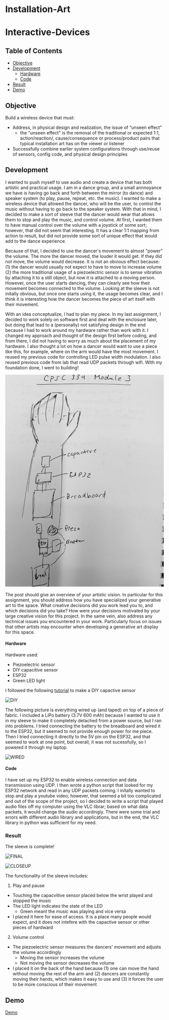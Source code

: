 # Installation-Art

# Interactive-Devices

## Table of Contents  
* [Objective](#objective)  
* [Development](#development)
  * [Hardware](#hardware)
  * [Code](#code)
* [Result](#result)
* [Demo](#demo)


<a name="objective"/>

## Objective 

Build a wireless device that must: 

* Address, in physical design and realization, the issue of “unseen effect”
  * the "unseen effect" is the removal of the traditional or expected 1:1, action/reaction/, cause/consequence or process/product pairs that typical installation art has on the viewer or listener
* Successfully combine earlier system configurations through use/reuse of sensors, config code, and physical design principles

<a name="development"/>

## Development

I wanted to push myself to use audio and create a device that has both artistic and practical usage. I am in a dance group, and a small annnoyance we have is having go back and forth between the mirror (to dance) and speaker system (to play, pause, repeat, etc. the music). I wanted to make a wireless device that allowed the dancer, who will be the user, to control the music without having to go back to the speaker system. With that in mind, I decided to make a sort of sleeve that the dancer would wear that allows them to stop and play the music, and control volume. At first, I wanted them to have manual control over the volume with a joystick of some sort; however, that did not seem that interesting. It has a clear 1:1 mapping from action to result, but did not provide some sort of unique effect that would add to the dance experience. 

Because of that, I decided to use the dancer's movement to almost "power" the volume. The more the dancer moved, the louder it would get. If they did not move, the volume would decrease. It is not an obvious effect because: (1) the dancer would usually not expect to have to move to increase volume (2) the more traditional usage of a piezoelectric sensor is to sense vibration by attaching it to a still object, but now it is attached to a moving person. However, once the user starts dancing, they can clearly see how their movement becomes connected to the volume. Looking at the sleeve is not initally obvious, but once one starts using it, the usage becomes clear, and I think it is interesting how the dancer becomes the piece of art itself with their movement.

With an idea conceptualize, I had to plan my piece. In my last assignment, I decided to work solely on software first and deal with the enclosure later, but doing that lead to a (personally) not satisfying design in the end because I had to work around my hardware rather than work with it. I changed my approach and thought of the design first before coding, and from there, I did not having to worry as much about the placement of my hardware. I also thought a lot on how a dancer would want to use a piece like this, for example, where on the arm would have the most movement. I reused my previous code for controlling LED pulse width modulation. I also reused previous code from lab that read UDP packets through wifi. With my foundation done, I went to building! 

![INITIAL](/imgs/IMG_0431.HEIC)

<a name="hardware"/>

The post should give an overview of your artistic vision. In particular for this assignment, you should address how you have specialized your generative art to the space. What creative decisions did you work lead you to, and which decisions did you take? How were your decisions motivated by your large creative vision for this project. In the same vein, also address any technical issues you encountered in your work. Particularly focus on issues that other artists may encounter when developing a generative art display for this space.

#### Hardware

Hardware used:
* Piezoelectric sensor
* DIY capacitive sensor 
* ESP32 
* Green LED light 

I followed the following [tutorial](https://www.instructables.com/id/How-To-Use-Touch-Sensors-With-Arduino/) to make a DIY capactive sensor 

![DIY](/imgs/IMG_0410.HEIC)

The following picture is everything wired up (and taped) on top of a piece of fabric. I included a LiPo battery (3.7V 600 mAh) because I wanted to use it in my sleeve to make it completely detached from a power source, but I ran into problems. I tried connecting the battery to the breadboard and wired it to the ESP32, but it seemed to not provide enough power for me piece. Then I tried connecting it directly to the 5V pin on the ESP32, and that seemed to work at one point, but overall, it was not sucessfully, so I powered it through my laptop. 

![WIRED](/imgs/IMG_0425.HEIC)

<a name="code"/>

#### Code 

I have set up my ESP32 to enable wireless connection and data transmission using UDP. I then wrote a python script that looked for my ESP32 network and read in any UDP packets coming. I initally wanted to stop and play a youtube video; however, that seemed a bit too complicated and out of the scope of the project, so I decided to write a script that played audio files off my computer using the VLC librar; based on what data packets, it would change the audio accordingly. There were some trial and errors with different audio library and applications, but in the end, the VLC library in python was sufficient for my need. 

### Result 

The sleeve is complete! 

![FINAL](/imgs/IMG_0418.HEIC)

![CLOSEUP](/imgs/IMG_0416.HEIC)

The functionality of the sleeve includes:

1. Play and pause 
  * Touching the capacvitive sensor placed below the wrist played and stopped the music
  * The LED light indicates the state of the LED 
    * Green meant the music was playing and vice versa
  * I placed it here for ease of access. It is a place many people would expect, and it does not intefere with the capactive sensor or other pieces of hardward
2. Volume control
  * The piezoelectric sensor measures the dancers' movement and adjusts the volume accordingly 
    * Moving the sensor increases the volume 
    * Not moving the sensor decreases the volume 
  * I placed it on the back of the hand because (1) one can move the hand without moving the rest of the arm and (2) dancers are constantly moving their hands, which makes it easy to use and (3) it forces the user to be more conscious of their movement 
  
<a name="demo"/>

## Demo

[Demo](https://youtu.be/IpnLLPoTYqw)

  
 

